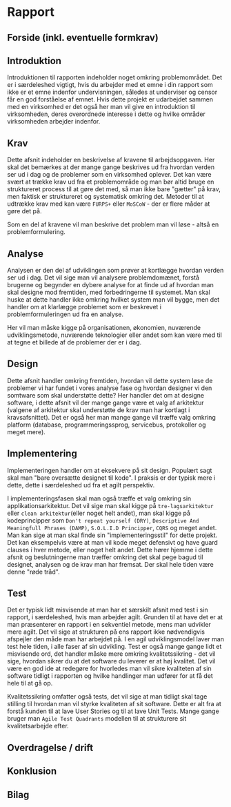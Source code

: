 # Rapport

## Forside (inkl. eventuelle formkrav)
## Introduktion
Introduktionen til rapporten indeholder noget omkring problemområdet. Det er i særdeleshed vigtigt, hvis du arbejder med et emne i din rapport som ikke er et emne indenfor undervisningen, således at underviser og censor får en god forståelse af emnet. Hvis dette projekt er udarbejdet sammen med en virksomhed er det også her man vil give en introduktion til virksomheden, deres overordnede interesse i dette og hvilke områder virksomheden arbejder indenfor.

## Krav
Dette afsnit indeholder en beskrivelse af kravene til arbejdsopgaven. Her skal det bemærkes at der mange gange beskrives ud fra hvordan verden ser ud i dag og de problemer som en virksomhed oplever. Det kan være svært at trække krav ud fra et problemområde og man bør altid bruge en struktureret process til at gøre det med, så man ikke bare "gætter" på krav, men faktisk er struktureret og systematisk omkring det. Metoder til at udtrække krav med kan være `FURPS+` eller `MoSCoW` - der er flere måder at gøre det på.

Som en del af kravene vil man beskrive det problem man vil løse - altså en problemformulering.

## Analyse
Analysen er den del af udviklingen som prøver at kortlægge hvordan verden ser ud i dag. Det vil sige man vil analysere problemdomænet, forstå brugerne og begynder en dybere analyse for at finde ud af hvordan man skal designe mod fremtiden, med forbedringerne til systemet. Man skal huske at dette handler ikke omkring hvilket system man vil bygge, men det handler om at klarlægge problemet som er beskrevet i problemformuleringen ud fra en analyse.

Her vil man måske kigge på organisationen, økonomien, nuværende udviklingsmetode, nuværende teknologier eller andet som kan være med til at tegne et billede af de problemer der er i dag.

## Design
Dette afsnit handler omkring fremtiden, hvordan vil dette system løse de problemer vi har fundet i vores analyse fase og hvordan designer vi den somtware som skal understøtte dette? Her handler det om at designe software, i dette afsnit vil der mange gange være et valg af arkitektur (valgene af arkitektur skal understøtte de krav man har kortlagt i kravsafsnittet). Det er også her man mange gange vil træffe valg omkring platform (database, programmeringssprog, servicebus, protokoller og meget mere).

## Implementering
Implementeringen handler om at eksekvere på sit design. Populært sagt skal man "bare oversætte designet til kode". I praksis er der typisk mere i dette, dette i særdeleshed ud fra et agilt perspektiv.

I implementeringsfasen skal man også træffe et valg omkring sin applikationsarkitektur. Det vil sige man skal kigge på `tre-lagsarkitektur` eller `clean arkitektur`(eller noget helt andet), man skal kigge på kodeprincipper som `Don't repeat yourself (DRY)`, `Descriptive And Meaningfull Phrases (DAMP)`, `S.O.L.I.D Principper`, `CQRS` og meget andet. Man kan sige at man skal finde sin "implementeringsstil" for dette projekt. Det kan eksempelvis være at man vil kode meget defensivt og have guard clauses i hver metode, eller noget helt andet. Dette hører hjemme i dette afsnit og beslutningerne man træffer omkring det skal pege bagud til designet, analysen og de krav man har fremsat. Der skal hele tiden være denne "røde tråd".

## Test
Det er typisk lidt misvisende at man har et særskilt afsnit med test i sin rapport, i særdeleshed, hvis man arbejder agilt. Grunden til at have det er at man præsenterer en rapport i en sekventiel metode, mens man udvikler mere agilt. Det vil sige at strukturen på ens rapport ikke nødvendigvis afspejler den måde man har arbejdet på. I en agil udviklingsmodel laver man test hele tiden, i alle faser af sin udvikling. Test er også mange gange lidt et misvisende ord, det handler måske mere omkring kvalitetssikring - det vil sige, hvordan sikrer du at det software du leverer er at høj kvalitet. Det vil være en god ide at redegøre for hvorledes man vil sikre kvaliteten af sin software tidligt i rapporten og hvilke handlinger man udfører for at få det hele til at gå op.

Kvalitetssikring omfatter også tests, det vil sige at man tidligt skal tage stilling til hvordan man vil styrke kvaliteten af sit software. Dette er alt fra at forstå kunden til at lave User Stories og til at lave Unit Tests. Mange gange bruger man `Agile Test Quadrants` modellen til at strukturere sit kvalitetsarbejde efter.

## Overdragelse / drift
## Konklusion
## Bilag
